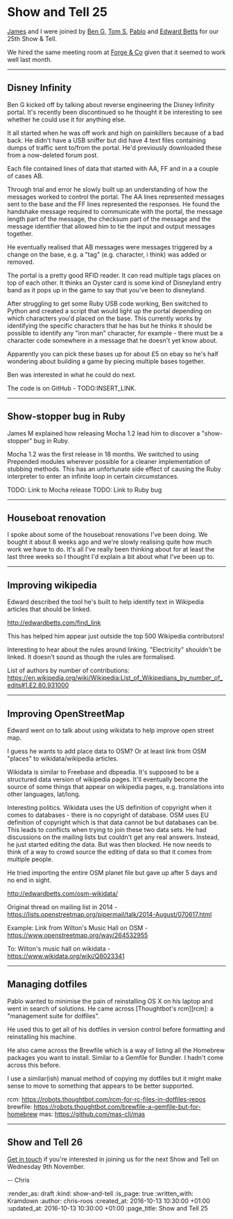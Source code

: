 Show and Tell 25
================

[James][james-mead] and I were joined by [Ben G][ben-griffiths], [Tom S][tom-stuart], [Pablo][pablo-manrubia] and [Edward Betts][edward-betts] for our 25th Show & Tell.

We hired the same meeting room at [Forge & Co][forge-and-co] given that it seemed to work well last month.

[ben-griffiths]: https://twitter.com/beng
[edward-betts]: http://edwardbetts.com/
[forge-and-co]: http://forgeandco.co.uk/
[james-mead]: /james-mead
[pablo-manrubia]: http://pmanrubia.info/
[tom-stuart]: http://codon.com/

---

## Disney Infinity

Ben G kicked off by talking about reverse engineering the Disney Infinity portal. It's recently been discontinued so he thought it be interesting to see whether he could use it for anything else.

It all started when he was off work and high on painkillers because of a bad back. He didn't have a USB sniffer but did have 4 text files containing dumps of traffic sent to/from the portal. He'd previously downloaded these from a now-deleted forum post.

Each file contained lines of data that started with AA, FF and in a a couple of cases AB.

Through trial and error he slowly built up an understanding of how the messages worked to control the portal. The AA lines represented messages sent to the base and the FF lines represented the responses. He found the handshake message required to communicate with the portal, the message length part of the message, the checksum part of the message and the message identifier that allowed him to tie the input and output messages together.

He eventually realised that AB messages were messages triggered by a change on the base, e.g. a "tag" (e.g. character, i think) was added or removed.

The portal is a pretty good RFID reader. It can read multiple tags places on top of each other. It thinks an Oyster card is some kind of Disneyland entry band as it pops up in the game to say that you've been to disneyland.

After struggling to get some Ruby USB code working, Ben switched to Python and created a script that would light up the portal depending on which characters you'd placed on the base. This currently works by identifying the specific characters that he has but he thinks it should be possible to identify any "iron man" character, for example - there must be a character code somewhere in a message that he doesn't yet know about.

Apparently you can pick these bases up for about £5 on ebay so he's half wondering about building a game by piecing multiple bases together.

Ben was interested in what he could do next.

The code is on GitHub - TODO:INSERT_LINK.

---

## Show-stopper bug in Ruby

James M explained how releasing Mocha 1.2 lead him to discover a "show-stopper" bug in Ruby.

Mocha 1.2 was the first release in 18 months. We switched to using Prepended modules wherever possible for a cleaner implementation of stubbing methods. This has an unfortunate side effect of causing the Ruby interpreter to enter an infinite loop in certain circumstances.

TODO: Link to Mocha release
TODO: Link to Ruby bug

---

## Houseboat renovation

I spoke about some of the houseboat renovations I've been doing. We bought it about 8 weeks ago and we're slowly realising quite how much work we have to do. It's all I've really been thinking about for at least the last three weeks so I thought I'd explain a bit about what I've been up to.

---

## Improving wikipedia

Edward described the tool he's built to help identify text in Wikipedia articles that should be linked.

http://edwardbetts.com/find_link

This has helped him appear just outside the top 500 Wikipedia contributors!

Interesting to hear about the rules around linking. "Electricity" shouldn't be linked. It doesn't sound as though the rules are formalised.

List of authors by number of contributions: https://en.wikipedia.org/wiki/Wikipedia:List_of_Wikipedians_by_number_of_edits#1.E2.80.931000

---

## Improving OpenStreetMap

Edward went on to talk about using wikidata to help improve open street map.

I guess he wants to add place data to OSM? Or at least link from OSM "places" to wikidata/wikipedia articles.

Wikidata is similar to Freebase and dbpeadia. It's supposed to be a structured data version of wikipedia pages. It'll eventually become the source of some things that appear on wikipedia pages, e.g. translations into other languages, lat/long.

Interesting politics. Wikidata uses the US definition of copyright when it comes to databases - there is no copyright of database. OSM uses EU definition of copyright which is that data cannot be but databases can be. This leads to conflicts when trying to join these two data sets. He had discussions on the mailing lists but couldn't get any real answers. Instead, he just started editing the data. But was then blocked. He now needs to think of a way to crowd source the editing of data so that it comes from multiple people.

He tried importing the entire OSM planet file but gave up after 5 days and no end in sight.


http://edwardbetts.com/osm-wikidata/

Original thread on mailing list in 2014 - https://lists.openstreetmap.org/pipermail/talk/2014-August/070617.html

Example: Link from Wilton's Music Hall on OSM - https://www.openstreetmap.org/way/264532955

To: Wilton's music hall on wikidata - https://www.wikidata.org/wiki/Q8023341

---

## Managing dotfiles

Pablo wanted to minimise the pain of reinstalling OS X on his laptop and went in search of solutions. He came across [Thoughtbot's rcm][rcm]: a "management suite for dotfiles".

He used this to get all of his dotfiles in version control before formatting and reinstalling his machine.

He also came across the Brewfile which is a way of listing all the Homebrew packages you want to install. Similar to a Gemfile for Bundler. I hadn't come across this before.

I use a similar(ish) manual method of copying my dotfiles but it might make sense to move to something that appears to be better supported.

rcm: https://robots.thoughtbot.com/rcm-for-rc-files-in-dotfiles-repos
brewfile: https://robots.thoughtbot.com/brewfile-a-gemfile-but-for-homebrew
mas: https://github.com/mas-cli/mas


---

## Show and Tell 26

[Get in touch][contact] if you're interested in joining us for the next Show and Tell on Wednesday 9th November.

-- Chris

[contact]: /contact

:render_as: draft
:kind: show-and-tell
:is_page: true
:written_with: Kramdown
:author: chris-roos
:created_at: 2016-10-13 10:30:00 +01:00
:updated_at: 2016-10-13 10:30:00 +01:00
:page_title: Show and Tell 25
